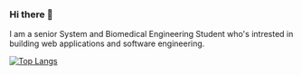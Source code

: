 ### Hi there 👋

I am a senior System and Biomedical Engineering Student who's intrested in building web applications and software engineering.

[![Top Langs](https://github-readme-stats.vercel.app/api/top-langs/?username=yasser1412&exclude_repo=FullScene-CG,CV-Tasks&hide=html&layout=compact&theme=react&langs_count=6)](https://github.com/anuraghazra/github-readme-stats)
